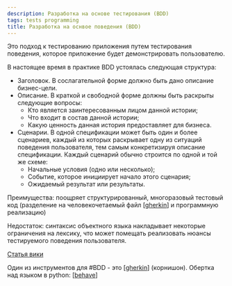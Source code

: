 ```yaml
---
description: Разработка на основе тестирования (BDD)
tags: tests programming
title: Разработка на оснвое поведения (BDD)
---
```

Это подход к тестированию приложения путем тестирования поведения, которое приложение будет демонстрировать пользователю.

В настоящее время в практике BDD устоялась следующая структура:

- Заголовок. В сослагательной форме должно быть дано описание бизнес-цели.
- Описание. В краткой и свободной форме должны быть раскрыты следующие вопросы:
  - Кто является заинтересованным лицом данной истории;
  - Что входит в состав данной истории;
  - Какую ценность данная история предоставляет для бизнеса.
- Сценарии. В одной спецификации может быть один и более сценариев, каждый из которых раскрывает одну из ситуаций поведения пользователя, тем самым конкретизируя описание спецификации. Каждый сценарий обычно строится по одной и той же схеме:
  - Начальные условия (одно или несколько);
  - Событие, которое инициирует начало этого сценария;
  - Ожидаемый результат или результаты.

Преимущества: поощряет структурированный, многоразовый тестовый код (разделение на  человекочетаемый файл [[gherkin]] и программную реализацию)

Недостаток: синтаксис объектного языка накладывает некоторые ограничения на лексику, что может помещать реализовать нюансы тестируемого поведения пользователя.

[Статья вики](https://ru.wikipedia.org/wiki/BDD_(%D0%BF%D1%80%D0%BE%D0%B3%D1%80%D0%B0%D0%BC%D0%BC%D0%B8%D1%80%D0%BE%D0%B2%D0%B0%D0%BD%D0%B8%D0%B5))

Один из инструментов для #BDD - это [[gherkin]] (корнишон). Обертка над языком в python: [[behave]]

[//begin]: # "Autogenerated link references for markdown compatibility"
[gherkin]: gherkin "Gherkin"
[gherkin]: gherkin "Gherkin"
[behave]: behave "Behave"
[//end]: # "Autogenerated link references"